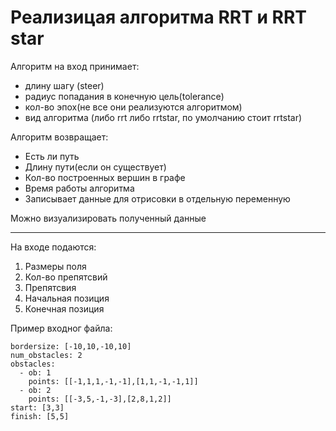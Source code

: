 # Реализицая алгоритма RRT и RRT star

Алгоритм на вход принимает: 
- длину шагу (steer)
- радиус попадания в конечную цель(tolerance)
- кол-во эпох(не все они реализуются алгоритмом)
- вид алгоритма (либо rrt либо rrtstar, по умолчанию стоит rrtstar)

Алгоритм возвращает:
- Есть ли путь
- Длину пути(если он существует)
- Кол-во построенных вершин в графе
- Время работы алгоритма
- Записывает данные для отрисовки в отдельную переменную

Можно визуализировать полученный данные


-----------------------------------------------
На входе подаются: 

1.   Размеры поля
2. Кол-во препятсвий
3.   Препятсвия
4.   Начальная позиция
5. Конечная позиция


Пример входног файла: 


```
bordersize: [-10,10,-10,10]
num_obstacles: 2
obstacles:
  - ob: 1
    points: [[-1,1,1,-1,-1],[1,1,-1,-1,1]]
  - ob: 2
    points: [[-3,5,-1,-3],[2,8,1,2]]
start: [3,3]
finish: [5,5]
```
